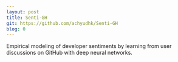 ```yaml
---
layout: post
title: Senti-GH
git: https://github.com/achyudhk/Senti-GH
blog: 0
---
```


Empirical modeling of developer sentiments by learning from user discussions on GitHub with deep neural networks.